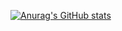 [![Anurag's GitHub stats](https://github-readme-stats.vercel.app/api?username=saonxx)](https://github.com/anuraghazra/github-readme-stats)
